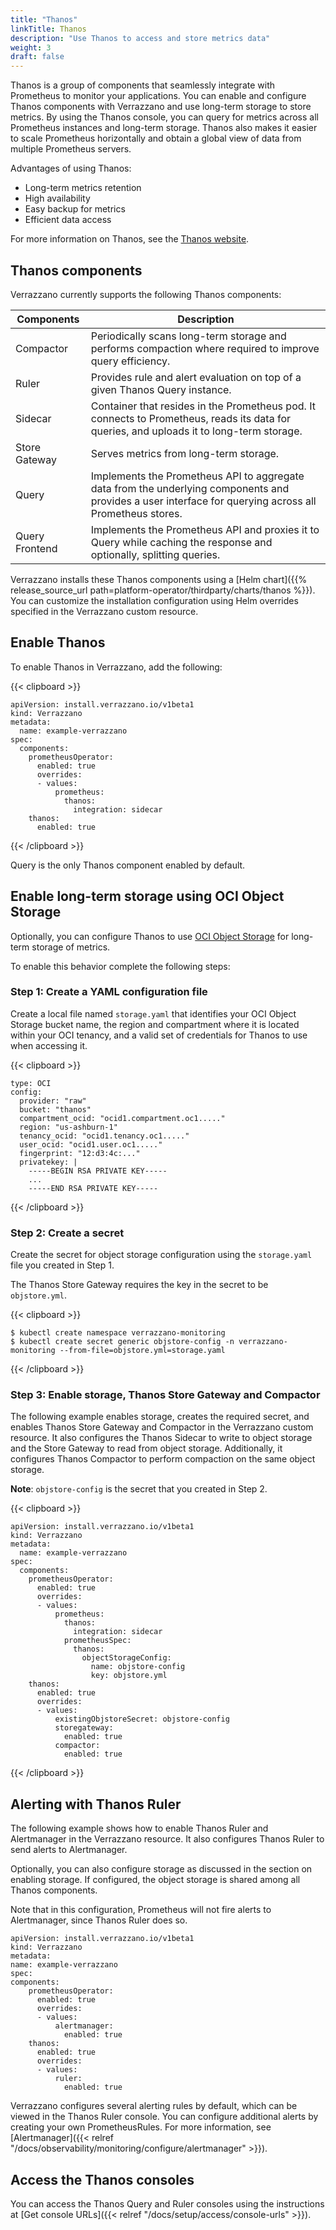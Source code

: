 ```yaml
---
title: "Thanos"
linkTitle: Thanos
description: "Use Thanos to access and store metrics data"
weight: 3
draft: false
---
```


Thanos is a group of components that seamlessly integrate with Prometheus to monitor your applications. You can enable and configure Thanos components with Verrazzano and use long-term storage to store metrics. By using the Thanos console, you can query for metrics across all Prometheus instances and long-term storage. Thanos also makes it easier to scale Prometheus horizontally and obtain a global view of data from multiple Prometheus servers.

Advantages of using Thanos:
- Long-term metrics retention
- High availability
- Easy backup for metrics
- Efficient data access

For more information on Thanos, see the [Thanos website](https://thanos.io/).

## Thanos components

Verrazzano currently supports the following Thanos components:

| Components     | Description                                                                                                                                             |
|----------------|---------------------------------------------------------------------------------------------------------------------------------------------------------|
| Compactor      | Periodically scans long-term storage and performs compaction where required to improve query efficiency.                                                |
| Ruler          | Provides rule and alert evaluation on top of a given Thanos Query instance.                                                                             |
| Sidecar        | Container that resides in the Prometheus pod. It connects to Prometheus, reads its data for queries, and uploads it to long-term storage.               |
| Store Gateway  | Serves metrics from long-term storage.                                                                                                                  |
| Query          | Implements the Prometheus API to aggregate data from the underlying components and provides a user interface for querying across all Prometheus stores. |
| Query Frontend | Implements the Prometheus API and proxies it to Query while caching the response and optionally, splitting queries.                                     |

Verrazzano installs these Thanos components using a [Helm chart]({{% release_source_url path=platform-operator/thirdparty/charts/thanos %}}).
You can customize the installation configuration using Helm overrides specified in the Verrazzano custom resource.

## Enable Thanos

To enable Thanos in Verrazzano, add the following:

{{< clipboard >}}
<div class="highlight">

```
apiVersion: install.verrazzano.io/v1beta1
kind: Verrazzano
metadata:
  name: example-verrazzano
spec:
  components:
    prometheusOperator:
      enabled: true
      overrides:
      - values:
          prometheus:
            thanos:
              integration: sidecar
    thanos:
      enabled: true
```

</div>
{{< /clipboard >}}

Query is the only Thanos component enabled by default.

## Enable long-term storage using OCI Object Storage

Optionally, you can configure Thanos to use [OCI Object Storage](https://docs.oracle.com/en-us/iaas/Content/Object/Concepts/objectstorageoverview.htm)
for long-term storage of metrics.

To enable this behavior complete the following steps:

### Step 1: Create a YAML configuration file

Create a local file named `storage.yaml` that identifies your OCI Object Storage bucket name, the region and compartment
where it is located within your OCI tenancy, and a valid set of credentials for Thanos to use when accessing it.

{{< clipboard >}}
<div class="highlight">

```
type: OCI
config:
  provider: "raw"
  bucket: "thanos"
  compartment_ocid: "ocid1.compartment.oc1....."
  region: "us-ashburn-1"
  tenancy_ocid: "ocid1.tenancy.oc1....."
  user_ocid: "ocid1.user.oc1....."
  fingerprint: "12:d3:4c:..."
  privatekey: |
    -----BEGIN RSA PRIVATE KEY-----
    ...
    -----END RSA PRIVATE KEY-----
```

</div>
{{< /clipboard >}}

### Step 2: Create a secret

Create the secret for object storage configuration using the `storage.yaml` file you created in Step 1.

The Thanos Store Gateway requires the key in the secret to be `objstore.yml`.

{{< clipboard >}}
<div class="highlight">

```
$ kubectl create namespace verrazzano-monitoring
$ kubectl create secret generic objstore-config -n verrazzano-monitoring --from-file=objstore.yml=storage.yaml
```

</div>
{{< /clipboard >}}

### Step 3: Enable storage, Thanos Store Gateway and Compactor

The following example enables storage, creates the required secret, and enables Thanos Store Gateway and Compactor
in the Verrazzano custom resource. It also configures the Thanos Sidecar to write to object storage and the Store Gateway to read from
object storage. Additionally, it configures Thanos Compactor to perform compaction on the same object storage.

**Note**: `objstore-config` is the secret that you created in Step 2.

{{< clipboard >}}
<div class="highlight">

```
apiVersion: install.verrazzano.io/v1beta1
kind: Verrazzano
metadata:
  name: example-verrazzano
spec:
  components:
    prometheusOperator:
      enabled: true
      overrides:
      - values:
          prometheus:
            thanos:
              integration: sidecar
            prometheusSpec:
              thanos:
                objectStorageConfig:
                  name: objstore-config
                  key: objstore.yml
    thanos:
      enabled: true
      overrides:
      - values:
          existingObjstoreSecret: objstore-config
          storegateway:
            enabled: true
          compactor:
            enabled: true
```

</div>
{{< /clipboard >}}

## Alerting with Thanos Ruler

The following example shows how to enable Thanos Ruler and Alertmanager in the Verrazzano resource. It also configures
Thanos Ruler to send alerts to Alertmanager.

Optionally, you can also configure storage as discussed in the section on enabling storage. If configured, the object
storage is shared among all Thanos components.

Note that in this configuration, Prometheus will not fire alerts to Alertmanager, since Thanos Ruler does so.

```
apiVersion: install.verrazzano.io/v1beta1
kind: Verrazzano
metadata:
name: example-verrazzano
spec:
components:
    prometheusOperator:
      enabled: true
      overrides:
      - values:
          alertmanager:
            enabled: true
    thanos:
      enabled: true
      overrides:
      - values:
          ruler:
            enabled: true
```

Verrazzano configures several alerting rules by default, which can be viewed in the Thanos Ruler console.
You can configure additional alerts by creating your own PrometheusRules. For more information,
see [Alertmanager]({{< relref "/docs/observability/monitoring/configure/alertmanager" >}}).

## Access the Thanos consoles

You can access the Thanos Query and Ruler consoles using the instructions at [Get console URLs]({{< relref "/docs/setup/access/console-urls" >}}).
